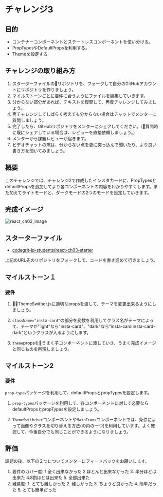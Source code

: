 # チャレンジ3

## 目的

- コンテナーコンポーネントとステートレスコンポーネントを使い分ける。
- PropTypesやDefaultPropsを利用する。
- Themeを設定する

## チャレンジの取り組み方

1. スターターファイルのリポジトリを、フォークして自分のGitHubアカウントにリポジトリを作りましょう。
2. マイルストーンごとに要件に合うようにファイルを編集していきます。
3. 分からない部分があれば、テキストを復習して、再度チャレンジしてみましょう。
4. 再チャレンジしてしばらく考えても分からない場合はチャットでメンターに質問しましょう。
5. 完了したら、GitHubリポジトリをメンターにシェアしてください。(質問時に既にシェアしている場合は、レビューを直接依頼しましょう。)
6. メンターから課題レビューが届きます。
7. ビデオチャットの際は、分からない点を更に突っ込んで聞いたり、より良い書き方を聞いてみましょう。

## 概要

このチャレンジでは、チャレンジ2で作成したインスタカードに、PropTypesとdefaultPropsを追加してより各コンポーネントの内容をわかりやすくします。また加えてライトモードと、ダークモードの2つのモードを設定していきます。

## 完成イメージ

![react_ch03_image](https://firebasestorage.googleapis.com/v0/b/codegrit-images.appspot.com/o/codegrit-react%2FLesson03%2Fchallenge%2Fcodegrit-react-ch03-video.gif?alt=media&token=103353dd-2660-4783-9d86-c29c44fa7aa9)

## スターターファイル

- [codegrit-jp-students/react-ch03-starter](https://github.com/codegrit-jp-students/codegrit-react-ch03-starter)

上記のURL先のリポジトリをフォークして、コードを書き進めて行きましょう。

## マイルストーン１

### 要件

1. ThemeSwither.jsに適切なpropsを渡して、テーマを変更出来るようにしましょう。

2. `className="insta-card"`の部分を変数を利用してクラス名がテーマによって、テーマが"light"なら"insta-card"、"dark"なら"insta-card insta-card-dark"というクラスが入るようにします。

3. `theme`propsをうまく子コンポーネントに渡していき、うまく完成イメージと同じものを再現しましょう。

## マイルストーン2

### 要件

`prop-type`パッケージを利用して、defaultPropsとpropTypesを設定します。

1. `prop-types`パッケージを利用して、各コンポーネントに対して必要ならdefaultPropsとpropTypesを設定しましょう。

2. `ThemeSwithcher`コンポーネントや`MainIcons`コンポーネントでは、条件によって画像やクラスを切り替える方法(の内の一つ)を利用しています。よく確認して、今後自分でも同じことができるようになりましょう。

## 評価

課題の後、以下の２つについてメンターにフィードバックをお願いします。

1. 要件のカバー度: 1.全く出来なかった 2.ほとんど出来なかった 3. 半分ほどは出来た 4.8割ほどは出来た 5. 全部出来た
2. 難易度: 1. とても難しかった 2. 難しかった 3. ちょうど良かった 4. 簡単だった 5. とても簡単だった
